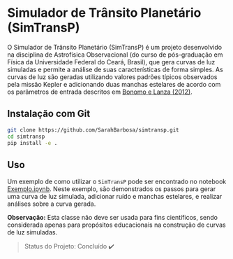 # Simulador de Trânsito Planetário (SimTransP)

O Simulador de Trânsito Planetário (SimTransP) é um projeto desenvolvido na disciplina de Astrofísica Observacional (do curso de pós-graduação em Física da Universidade Federal do Ceará, Brasil), que gera curvas de luz simuladas e permite a análise de suas características de forma simples. As curvas de luz são geradas utilizando valores padrões típicos observados pela missão Kepler e adicionando duas manchas estelares de acordo com os parâmetros de entrada descritos em [Bonomo e Lanza (2012)](https://www.aanda.org/articles/aa/abs/2012/11/aa19999-12/aa19999-12.html).

## Instalação com Git

```bash
git clone https://github.com/SarahBarbosa/simtransp.git
cd simtransp
pip install -e .
```

## Uso

Um exemplo de como utilizar o `SimTransP` pode ser encontrado no notebook [Exemplo.ipynb](https://github.com/SarahBarbosa/simtransp/blob/main/docs/Exemplo.ipynb). Neste exemplo, são demonstrados os passos para gerar uma curva de luz simulada, adicionar ruído e manchas estelares, e realizar análises sobre a curva gerada.

**Observação:** Esta classe não deve ser usada para fins científicos, sendo considerada apenas para propósitos educacionais na construção de curvas de luz simuladas.

> Status do Projeto: Concluído :heavy_check_mark: